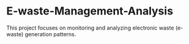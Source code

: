 # E-waste-Management-Analysis
This project focuses on monitoring and analyzing electronic waste (e-waste) generation patterns.
